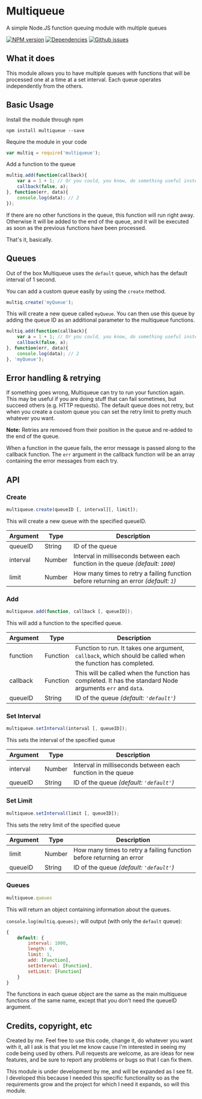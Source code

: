 # Multiqueue
A simple Node.JS function queuing module with multiple queues

[![NPM version](https://img.shields.io/npm/v/multiqueue.svg?style=flat-square)](https://www.npmjs.com/package/multiqueue)
[![Dependencies](https://img.shields.io/david/woubuc/multiqueue.svg?style=flat-square)](https://david-dm.org/woubuc/multiqueue)
[![Github issues](https://img.shields.io/github/issues/woubuc/multiqueue.svg?style=flat-square)](https://github.com/woubuc/multiqueue/issues)

## What it does
This module allows you to have multiple queues with functions that will be processed one at a time at a set interval. Each queue operates independently from the others.

## Basic Usage

Install the module through npm

```
npm install multiqueue --save
```

Require the module in your code

```Javascript
var multiq = require('multiqueue');
```

Add a function to the queue

```Javascript
multiq.add(function(callback){
	var a = 1 + 1; // Or you could, you know, do something useful instead
	callback(false, a);
}, function(err, data){
	console.log(data); // 2
});
```

If there are no other functions in the queue, this function will run right away. Otherwise it will be added to the end of the queue, and it will be executed as soon as the previous functions have been processed.

That's it, basically.

## Queues
Out of the box Multiqueue uses the `default` queue, which has the default interval of 1 second.

You can add a custom queue easily by using the `create` method.

```Javascript
multiq.create('myQueue');
```

This will create a new queue called `myQueue`. You can then use this queue by adding the queue ID as an additional parameter to the multiqueue functions.

```Javascript
multiq.add(function(callback){
	var a = 1 + 1; // Or you could, you know, do something useful instead
	callback(false, a);
}, function(err, data){
	console.log(data); // 2
}, 'myQueue');
```


## Error handling & retrying
If something goes wrong, Multiqueue can try to run your function again. This may be useful if you are doing stuff that can fail sometimes, but succeed others (e.g. HTTP requests). The default queue does not retry, but when you create a custom queue you can set the retry limit to pretty much whatever you want.

**Note:** Retries are removed from their position in the queue and re-added to the end of the queue.

When a function in the queue fails, the error message is passed along to the callback function. The `err` argument in the callback function will be an array containing the error messages from each try.


## API

### Create
```Javascript
multiqueue.create(queueID [, interval][, limit]);
```

This will create a new queue with the specified queueID.

Argument | Type   | Description
---------|--------|-------------
queueID  | String | ID of the queue
interval | Number | Interval in milliseconds between each function in the queue _(default: `1000`)_
limit    | Number | How many times to retry a failing function before returning an error _(default: `1`)_


### Add
```Javascript
multiqueue.add(function, callback [, queueID]);
```

This will add a function to the specified queue.

Argument | Type     | Description
---------|----------|-------------
function | Function | Function to run. It takes one argument, `callback`, which should be called when the function has completed.
callback | Function | This will be called when the function has completed. It has the standard Node arguments `err` and `data`.
queueID  | String   | ID of the queue _(default: `'default'`)_


### Set Interval
```Javascript
multiqueue.setInterval(interval [, queueID]);
```

This sets the interval of the specified queue

Argument | Type   | Description
---------|--------|-------------
interval | Number | Interval in milliseconds between each function in the queue
queueID  | String | ID of the queue _(default: `'default'`)_


### Set Limit
```Javascript
multiqueue.setInterval(limit [, queueID]);
```

This sets the retry limit of the specified queue

Argument | Type   | Description
---------|--------|-------------
limit    | Number | How many times to retry a failing function before returning an error
queueID  | String | ID of the queue _(default: `'default'`)_


### Queues
```Javascript
multiqueue.queues
```

This will return an object containing information about the queues.

`console.log(multiq.queues);` will output (with only the `default` queue):

```Javascript
{
	default: {
		interval: 1000,
		length: 0,
		limit: 1,
		add: [Function],
		setInterval: [Function],
		setLimit: [Function]
	}
}
```

The functions in each queue object are the same as the main multiqueue functions of the same name, except that you don't need the queueID argument.

## Credits, copyright, etc
Created by me. Feel free to use this code, change it, do whatever you want with it, all I ask is that you let me know cause I'm interested in seeing my code being used by others. Pull requests are welcome, as are ideas for new features, and be sure to report any problems or bugs so that I can fix them.

This module is under development by me, and will be expanded as I see fit. I developed this because I needed this specific functionality so as the requirements grow and the project for which I need it expands, so will this module.